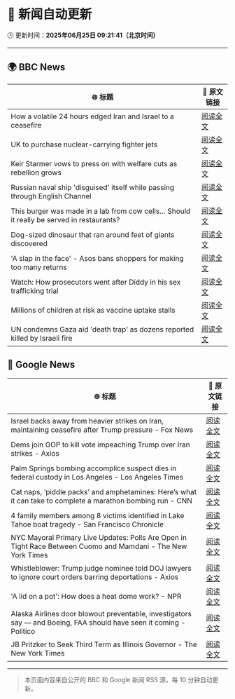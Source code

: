 # 🧠 新闻自动更新

🕒 更新时间：**2025年06月25日 09:21:41（北京时间）**

---

## 🌍 BBC News

| 🌐 标题 | 🔗 原文链接 |
|--------|-------------|
| How a volatile 24 hours edged Iran and Israel to a ceasefire | [阅读全文](https://www.bbc.com/news/articles/c3vdpeq606do) |
| UK to purchase nuclear-carrying fighter jets | [阅读全文](https://www.bbc.com/news/articles/c335406gxdvo) |
| Keir Starmer vows to press on with welfare cuts as rebellion grows | [阅读全文](https://www.bbc.com/news/articles/c04dn3v616yo) |
| Russian naval ship 'disguised' itself while passing through English Channel | [阅读全文](https://www.bbc.com/news/articles/c62gq6y62d1o) |
| This burger was made in a lab from cow cells… Should it really be served in restaurants? | [阅读全文](https://www.bbc.com/news/articles/cgrxnlpln24o) |
| Dog-sized dinosaur that ran around feet of giants discovered | [阅读全文](https://www.bbc.com/news/articles/cglzy4zndp0o) |
| 'A slap in the face' - Asos bans shoppers for making too many returns | [阅读全文](https://www.bbc.com/news/articles/cnvmj4e81nzo) |
| Watch: How prosecutors went after Diddy in his sex trafficking trial | [阅读全文](https://www.bbc.com/news/videos/c9qxv928z11o) |
| Millions of children at risk as vaccine uptake stalls | [阅读全文](https://www.bbc.com/news/articles/c1ljv2mvr00o) |
| UN condemns Gaza aid 'death trap' as dozens reported killed by Israeli fire | [阅读全文](https://www.bbc.com/news/articles/c15wz2ee05do) |

## 📰 Google News

| 🌐 标题 | 🔗 原文链接 |
|--------|-------------|
| Israel backs away from heavier strikes on Iran, maintaining ceasefire after Trump pressure - Fox News | [阅读全文](https://news.google.com/rss/articles/CBMidkFVX3lxTE1uUWU3c1ZycDdzNGhhLVBCX2VBWGM3Qm1GYjFCWENMZlg0UHVNY1lUdzZVYjREXzNrMXB4aHJMOTlOR1Zxek1oWHlzV3RMUTJWajhxdjZkYjBsX1ozUnEyYWJJWFIwVXJMSF9mTGZGY0t1Nlc5QlHSAXtBVV95cUxOY0VqTlF5cFBSOTNpMEFEY3VQZGtiN1VJRTAxSFpIbGFIRDZXZzB5VUJObGxvMWo2ZHllMzB6SFVkWDAyVV9TeTItWG0wOG9wY3EyNlNOTGc2d0Q0UXhZcHVKTWc5Q3I4Z0pDZGh6ZjN4aUVxaVRGSThxa1E?oc=5) |
| Dems join GOP to kill vote impeaching Trump over Iran strikes - Axios | [阅读全文](https://news.google.com/rss/articles/CBMihwFBVV95cUxNWDQ4N29VZVpjUVBxT0tIUWZPRWQtZDFTODFLZ2dZTHNOeFAxamZTVExSY2loWlduM1lJazNlQ29YeVRoMGMyZ1BBSnV2bE44T1Z0bEI5TG1ITDVPLUw1aXdKQmlqSTZ6M0FmcU5kR1d2LTJlZnJBWnJWZTdoalNuQlE2M1Q1ajQ?oc=5) |
| Palm Springs bombing accomplice suspect dies in federal custody in Los Angeles - Los Angeles Times | [阅读全文](https://news.google.com/rss/articles/CBMisgFBVV95cUxQS0ZJUkJjejFxZTQ0blRTTE53OEZGZm80cHU5alBKTUgtM1Y2cVNQVFJHSl90RHNneFpjQWtVcDBzMWJ6QkFieHRPMXhqN3RMWXNTSVRFWWpNa2YzWl8tcVRocVltZml3NURlUWRyTXVxUXJUNjZlUko3SUgyZGNKUmc2RElta1NpeE56N1I1NmZ2UXpLSTI2RDE5RmltN1Axc0pkbVk2ZmpHZWhsUWVSUmhn?oc=5) |
| Cat naps, ‘piddle packs’ and amphetamines: Here’s what it can take to complete a marathon bombing run - CNN | [阅读全文](https://news.google.com/rss/articles/CBMidkFVX3lxTFBVTXZLc3c4TGhBMzdrWFJtakFja0d3aXd2UE11STN1MHVQdzZCMUVjcHVYV1Q3N3F2ejM0ekRWZmFWV1JiZWZCZGpZOHNKZ0ZLRW1ET1F0REJMcWdGV0R1U0xSRHRTMlRkS2h2Yk1iZ2VSZ1k5MHfSAXtBVV95cUxQLVRua25rYVo4VmEtSGV2TWdfSEU1eFVGZlViNjhCa29Jdk5hWUtxMklmM2syc0hqSXhDbWdJZkhmSUtILVJxRmNwbG05Q052TnJKR0xBLXduNmFLcjBQWFFYR1ZxSDY0Wjd1WWNOU0lEczFpQjRnYTRyTFE?oc=5) |
| 4 family members among 8 victims identified in Lake Tahoe boat tragedy - San Francisco Chronicle | [阅读全文](https://news.google.com/rss/articles/CBMipgFBVV95cUxOZkEtaUpMRGs3Q2ZsWS1QZUlYRHNnRHIxWWNpTFVUY19XSXViaklTZElJaU1ZSE1fN0lCZ3VmU3lzTGRDcHI4clBWOXF0R3Yxb1ZLRzlBeWR0WTJpN1JFdHotNWcwZnBwN2NiSUU3MldoUFZtVzAwd0xjZVFZWEtGemZ0RGtEMEtpbFdpQ0pyUENDXzRpQS1TbTZsRDg2WTEwUTZmYmZ3?oc=5) |
| NYC Mayoral Primary Live Updates: Polls Are Open in Tight Race Between Cuomo and Mamdani - The New York Times | [阅读全文](https://news.google.com/rss/articles/CBMijwFBVV95cUxPVlQzWHZkZ0N3SVA3aHpSbUVwOHVkaUdzZl9jY015dGh2SVdWQWFLbm5IdEhkNzAtLUZfVGNfaGNHTmdaX0hQRWN4RnU3LVV4N01qUWNHQVpLbG9naHo1NmZ0NGs2RG1Va0NfalE2THROV2wxTWRHQ3hubzRaZ21vczhzM2ZiWmRfZG9VVElicw?oc=5) |
| Whistleblower: Trump judge nominee told DOJ lawyers to ignore court orders barring deportations - Axios | [阅读全文](https://news.google.com/rss/articles/CBMieEFVX3lxTE44ZHNtRGxlN2RkaEVudGdIVzRYMlNBM1IzX2ZaRWxBQlZITjFHWnk2bUN4TFdwTDZ4cFRmLUE0SDI3ZzZBSzdwanpOaE1pMmZxNDh4UmxydlNJdXRqdndsS1I2aFdDbHNxdmJpeUlTZkhFUXJDVlpnOA?oc=5) |
| 'A lid on a pot': How does a heat dome work? - NPR | [阅读全文](https://news.google.com/rss/articles/CBMifkFVX3lxTFBqUkc4blBudm5jZ2ctZXVJTEFxd3BUQ3NnZkY0aDhPZWY1ekxzMlpOM3JER0t5UEs5M3VoM2FZd1V3dWNFTXJ5eDNQTjNGQnZsNmhNV2FnMnhuS1ByUDdwTUd5aUlBTTRxb2FrUjJSM3VKVUtLX2JpZnRfVkFRQQ?oc=5) |
| Alaska Airlines door blowout preventable, investigators say — and Boeing, FAA should have seen it coming - Politico | [阅读全文](https://news.google.com/rss/articles/CBMijgFBVV95cUxNMjNHb19IMDBCWFhCT04zckZZSUNhbUJhWE5WcUZ6TG16dUsydjhnRDA4OHAwRkEyeHl6V19xcnZKR0haU0lycGZQZ3hmaUlsQl9nSm5aTm9fNDNCVWdLTlJBbFhnUVA0TWQ0OTBmWVVHOTZoMk5sS29fMWV3VmU1dGUxN3VHR0dpNGpKTFVn?oc=5) |
| JB Pritzker to Seek Third Term as Illinois Governor - The New York Times | [阅读全文](https://news.google.com/rss/articles/CBMiiwFBVV95cUxONG0yeEkzYnc2NEtwTF9xdUZiMEVDeDNvLVlnbWIxRjRlME0zemI3WlNxamFNR1UzdjRWX1hmd2hyT2JCbHdJTDJJVFFud0hkNTVGQ3VkeHlsWkRxVFJiMFh3aUg1elVjaDl0YTljRnRjYTV5LWEycmxsd19jbURtRmZ5VlZuUnl1amxF?oc=5) |

---
> 本页面内容来自公开的 BBC 和 Google 新闻 RSS 源，每 10 分钟自动更新。